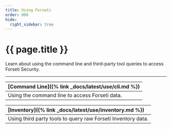 ```yaml
---
title: Using Forseti
order: 000
hide:
  right_sidebar: true
---
```


# {{ page.title }}

Learn about using the command line and third-party tool queries to
access Forseti Security.

---

| **[Command Line]({% link _docs/latest/use/cli.md %})** |
| :---------------------------------------------------------------------------- |
| Using the command line to access Forseti data. |

| **[Inventory]({% link _docs/latest/use/inventory.md %})** |
| :---------------------------------------------------------------------------- |
| Using third party tools to query raw Forseti Inventory data. |
